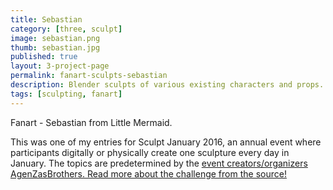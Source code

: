 ```yaml
---
title: Sebastian
category: [three, sculpt]
image: sebastian.png
thumb: sebastian.jpg
published: true
layout: 3-project-page
permalink: fanart-sculpts-sebastian
description: Blender sculpts of various existing characters and props.
tags: [sculpting, fanart]
---
```

Fanart - Sebastian from Little Mermaid.

This was one of my entries for Sculpt January 2016, an annual event where participants digitally or physically create one sculpture every day in January. The topics are predetermined by the [event creators/organizers AgenZasBrothers. Read more about the challenge from the source!](https://agenzasbrothers.com/en/sculptjanuary-2016/) 